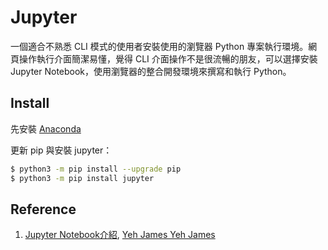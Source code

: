 # Jupyter

一個適合不熟悉 CLI 模式的使用者安裝使用的瀏覽器 Python 專案執行環境。網頁操作執行介面簡潔易懂，覺得  CLI 介面操作不是很流暢的朋友，可以選擇安裝 Jupyter Notebook，使用瀏覽器的整合開發環境來撰寫和執行 Python。

## Install

先安裝 [Anaconda](https://www.anaconda.com/download/)

更新 pip 與安裝 jupyter：

``` bash
$ python3 -m pip install --upgrade pip
$ python3 -m pip install jupyter
```

## Reference

1. [Jupyter Notebook介紹](https://medium.com/@yehjames/%E8%B3%87%E6%96%99%E5%88%86%E6%9E%90-%E6%A9%9F%E5%99%A8%E5%AD%B8%E7%BF%92-%E7%AC%AC1-2%E8%AC%9B-jupyter-notebook%E4%BB%8B%E7%B4%B9-705f023e3720), [Yeh James
Yeh James](https://medium.com/@yehjames)